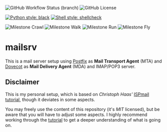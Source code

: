 ![GitHub Workflow Status (branch)](https://img.shields.io/github/workflow/status/Mischback/mailsrv/CI%20Default%20Branch/development?label=Actions&logo=github)
![GitHub License](https://img.shields.io/github/license/mischback/mailsrv)

[![Python style: black](https://img.shields.io/badge/Python%20style-black-000000?logo=Python)](https://github.com/psf/black)
[![Shell style: shellcheck](https://img.shields.io/badge/Shell%20style-shellcheck-blue?logo=GNU%20Bash)](https://github.com/koalaman/shellcheck)

![Milestone Crawl](https://img.shields.io/github/milestones/progress/mischback/mailsrv/1?style=flat&color=%2333cc33)
![Milestone Walk](https://img.shields.io/github/milestones/progress/mischback/mailsrv/2?style=flat&color=%23ffcc33)
![Milestone Run](https://img.shields.io/github/milestones/progress/mischback/mailsrv/3?style=flat&color=%23999)
![Milestone Fly](https://img.shields.io/github/milestones/progress/mischback/mailsrv/4?style=flat&color=%23999)

# mailsrv

This is a mail server setup using [Postfix](http://www.postfix.org/) as
**Mail Transport Agent** (MTA) and [Dovecot](https://www.dovecot.org/) as
**Mail Delivery Agent** (MDA) and IMAP/POP3 server.


## Disclaimer

This is my personal setup, which is based on *Christoph Haas'*
[ISPmail tutorial](https://workaround.org/bullseye/), though it deviates in
some aspects.

You may freely use the content of this repository (it's *MIT* licensed), but
be aware that you will have to adjust some aspects. I highly recommend working
through the [tutorial](https://workaround.org/bullseye/) to get a deeper
understanding of what is going on.
